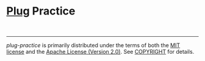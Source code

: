 [Plug] Practice
========

<br>

--------

*plug-practice* is primarily distributed under the terms of both the [MIT
license] and the [Apache License (Version 2.0)]. See [COPYRIGHT] for details.

[Plug]: https://github.com/elixir-lang/plug
[MIT license]: LICENSE-MIT
[Apache License (Version 2.0)]: LICENSE-APACHE
[COPYRIGHT]: COPYRIGHT
